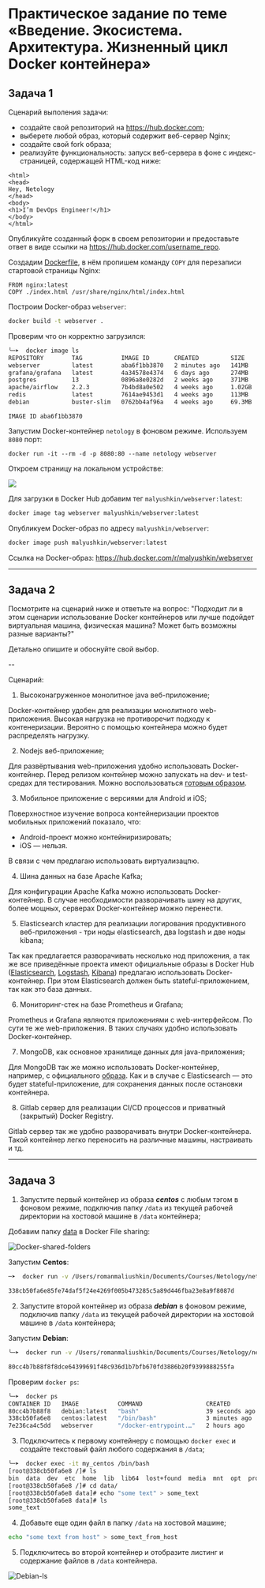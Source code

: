 # Практическое задание по теме «Введение. Экосистема. Архитектура. Жизненный цикл Docker контейнера»

## Задача 1

Сценарий выполения задачи:

- создайте свой репозиторий на https://hub.docker.com;
- выберете любой образ, который содержит веб-сервер Nginx;
- создайте свой fork образа;
- реализуйте функциональность:
запуск веб-сервера в фоне с индекс-страницей, содержащей HTML-код ниже:
```
<html>
<head>
Hey, Netology
</head>
<body>
<h1>I’m DevOps Engineer!</h1>
</body>
</html>
```
Опубликуйте созданный форк в своем репозитории и предоставьте ответ в виде ссылки на https://hub.docker.com/username_repo.

Создадим [Dockerfile](app/Dockerfile), в нём пропишем команду `COPY` для перезаписи стартовой страницы Nginx:

```docker
FROM nginx:latest
COPY ./index.html /usr/share/nginx/html/index.html
```

Построим Docker-образ `webserver`:

```bash
docker build -t webserver .
```

Проверим что он корректно загрузился:

```bash
╰─➤  docker image ls
REPOSITORY        TAG           IMAGE ID       CREATED         SIZE
webserver         latest        aba6f1bb3870   2 minutes ago   141MB
grafana/grafana   latest        4a34578e4374   6 days ago      274MB
postgres          13            0896a8e0282d   2 weeks ago     371MB
apache/airflow    2.2.3         7b4bd8a0e502   4 weeks ago     1.02GB
redis             latest        7614ae9453d1   4 weeks ago     113MB
debian            buster-slim   0762bb4af96a   4 weeks ago     69.3MB
```

`IMAGE ID aba6f1bb3870`

Запустим Docker-контейнер `netology` в фоновом режиме. Используем `8080` порт:

```docker
docker run -it --rm -d -p 8080:80 --name netology webserver
```

Откроем страницу на локальном устройстве:

![](img/nginx-index.png)

Для загрузки в Docker Hub добавим тег `malyushkin/webserver:latest`:

```bash
docker image tag webserver malyushkin/webserver:latest
```

Опубликуем Docker-образ по адресу `malyushkin/webserver`:

```bash
docker image push malyushkin/webserver:latest
```

Ссылка на Docker-образ: https://hub.docker.com/r/malyushkin/webserver

---

## Задача 2

Посмотрите на сценарий ниже и ответьте на вопрос:
"Подходит ли в этом сценарии использование Docker контейнеров или лучше подойдет виртуальная машина, физическая машина? Может быть возможны разные варианты?"

Детально опишите и обоснуйте свой выбор.

--

Сценарий:

1. Высоконагруженное монолитное java веб-приложение;

Docker-контейнер удобен для реализации монолитного web-приложения. Высокая нагрузка не противоречит подходу к контенеризации. Вероятно с помощью контейнера можно будет распределять нагрузку.

2. Nodejs веб-приложение;

Для развёртывания web-приложения удобно использовать Docker-контейнер. Перед релизом контейнер можно запускать на dev- и test- средах для тестирования. Можно воспользоваться [готовым образом](https://hub.docker.com/_/node).

3. Мобильное приложение c версиями для Android и iOS;

Поверхностное изучение вопроса контейнеризации проектов мобильных приложений показало, что: 

* Android-проект можно контейниризировать; 
* iOS — нельзя. 

В связи с чем предлагаю использовать виртуализацпю.

4. Шина данных на базе Apache Kafka; 

Для конфигурации Apache Kafka можно использовать Docker-контейнер. В случае необходимости разворачивать шину на других, более мощных, серверах Docker-контейнер можно перенести.

5. Elasticsearch кластер для реализации логирования продуктивного веб-приложения - три ноды elasticsearch, два logstash и две ноды kibana; 

Так как предлагается разворачивать несколько нод приложения, а так же все приведённые проекта имеют официальные образы в Docker Hub ([Elasticsearch](https://hub.docker.com/_/elasticsearch), [Logstash](https://hub.docker.com/_/logstash), [Kibana](https://hub.docker.com/_/kibana)) предлагаю использовать Docker-контейнер. При этом Elasticsearch должен быть stateful-приложением, так как это база данных.

6. Мониторинг-стек на базе Prometheus и Grafana; 

Prometheus и Grafana являются приложениями с web-интерфейсом. По сути те же web-приложения. В таких случаях удобно использовать Docker-контейнер.

7. MongoDB, как основное хранилище данных для java-приложения; 

Для MongoDB так же можно использовать Docker-контейнер, например, с официального [образа](https://hub.docker.com/_/mongo). Как и в случае с Elasticsearch — это будет stateful-приложение, для сохранения данных после остановки контейнера. 

8. Gitlab сервер для реализации CI/CD процессов и приватный (закрытый) Docker Registry.

Gitlab сервер так же удобно разворачивать внутри Docker-контейнера. Такой контейнер легко переносить на различные машины, настраивать и тд.

---

## Задача 3

1. Запустите первый контейнер из образа ***centos*** c любым тэгом в фоновом режиме, подключив папку ```/data``` из текущей рабочей директории на хостовой машине в ```/data``` контейнера;

Добавим папку [data](data) в Docker File sharing:

![Docker-shared-folders](img/docker-shared-folders.png)

Запустим **Centos**:

```bash
─➤  docker run -v /Users/romanmaliushkin/Documents/Courses/Netology/netology-dvpspdc-2/05-virt-03-docker/data:/data -t -d --name my_centos centos:latest

338cb50fa6e85fe74daf5f24e4269f005b473285c5a89d446fba23e8a9f8087d
```

2. Запустите второй контейнер из образа ***debian*** в фоновом режиме, подключив папку ```/data``` из текущей рабочей директории на хостовой машине в ```/data``` контейнера; 

Запустим **Debian**:

```bash
╰─➤  docker run -v /Users/romanmaliushkin/Documents/Courses/Netology/netology-dvpspdc-2/05-virt-03-docker/data:/data -t -d --name my_debian debian:latest                   127 ↵

80cc4b7b88f8f8dce64399691f48c936d1b7bfb670fd3886b20f9399888255fa
```

Проверим `docker ps`:

```bash
╰─➤  docker ps
CONTAINER ID   IMAGE           COMMAND                  CREATED          STATUS          PORTS                  NAMES
80cc4b7b88f8   debian:latest   "bash"                   39 seconds ago   Up 37 seconds                          my_debian
338cb50fa6e8   centos:latest   "/bin/bash"              3 minutes ago    Up 3 minutes                           my_centos
7e236ca4c5dd   webserver       "/docker-entrypoint.…"   2 hours ago      Up 2 hours      0.0.0.0:8080->80/tcp   web
```

3. Подключитесь к первому контейнеру с помощью ```docker exec``` и создайте текстовый файл любого содержания в ```/data```; 

```bash
╰─➤  docker exec -it my_centos /bin/bash
[root@338cb50fa6e8 /]# ls
bin  data  dev	etc  home  lib	lib64  lost+found  media  mnt  opt  proc  root	run  sbin  srv	sys  tmp  usr  var
[root@338cb50fa6e8 /]# cd data/
[root@338cb50fa6e8 data]# echo "some text" > some_text
[root@338cb50fa6e8 data]# ls
some_text
```

4. Добавьте еще один файл в папку ```/data``` на хостовой машине; 

```bash
echo "some text from host" > some_text_from_host
```

5. Подключитесь во второй контейнер и отобразите листинг и содержание файлов в ```/data``` контейнера.

![Debian-ls](img/debian-ls.png)